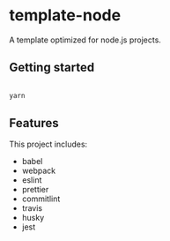 # template-node

A template optimized for node.js projects.

## Getting started

```bash

yarn

```

## Features

This project includes:

- babel
- webpack
- eslint
- prettier
- commitlint
- travis
- husky
- jest
